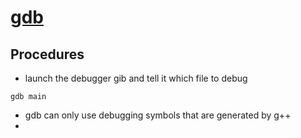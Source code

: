 # [gdb](https://www.cs.cmu.edu/~gilpin/tutorial/)
## Procedures
* launch the debugger gib and tell it which file to debug
```shell
gdb main
```


* gdb can only use debugging symbols that are generated by g++
* 
